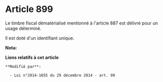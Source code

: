 # Article 899

Le timbre fiscal dématérialisé mentionné à l'article 887 est délivré pour un usage déterminé. 

Il est doté d'un identifiant unique.

**Nota:**



**Liens relatifs à cet article**

	**Modifié par**:

	  - Loi n°2014-1655 du 29 décembre 2014 - art. 99
